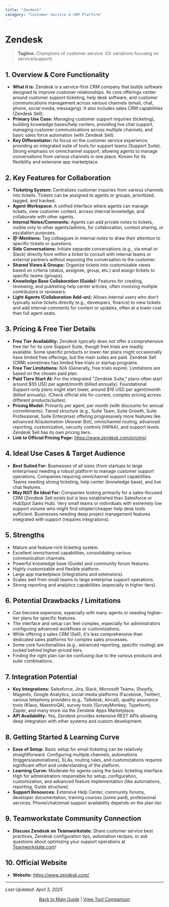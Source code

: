 ```yaml
---
title: "Zendesk"
category: "Customer Service & CRM Platform"
---
```


# Zendesk

> **Tagline:** Champions of customer service. (Or variations focusing on service/support)

## 1. Overview & Core Functionality

*   **What it is:** Zendesk is a service-first CRM company that builds software designed to improve customer relationships. Its core offerings center around customer support ticketing, help desk software, and customer communications management across various channels (email, chat, phone, social media, messaging). It also includes sales CRM capabilities (Zendesk Sell).
*   **Primary Use Case:** Managing customer support inquiries (ticketing), building knowledge bases/help centers, providing live chat support, managing customer communications across multiple channels, and basic sales force automation (with Zendesk Sell).
*   **Key Differentiator:** Its focus on the customer service experience, providing an integrated suite of tools for support teams (Support Suite). Strong emphasis on omnichannel support, allowing agents to manage conversations from various channels in one place. Known for its flexibility and extensive app marketplace.

## 2. Key Features for Collaboration

*   **Ticketing System:** Centralizes customer inquiries from various channels into tickets. Tickets can be assigned to agents or groups, prioritized, tagged, and tracked.
*   **Agent Workspace:** A unified interface where agents can manage tickets, view customer context, access internal knowledge, and collaborate with other agents.
*   **Internal Notes/Comments:** Agents can add private notes to tickets, visible only to other agents/admins, for collaboration, context sharing, or escalation purposes.
*   **@-Mentions:** Tag colleagues in internal notes to draw their attention to specific tickets or questions.
*   **Side Conversations:** Initiate separate conversations (e.g., via email or Slack) directly from within a ticket to consult with internal teams or external partners without exposing the conversation to the customer.
*   **Shared Views & Groups:** Organize tickets into customizable views based on criteria (status, assignee, group, etc.) and assign tickets to specific teams (groups).
*   **Knowledge Base Collaboration (Guide):** Features for creating, reviewing, and publishing help center articles, often involving multiple contributors or reviewers.
*   **Light Agents (Collaboration Add-on):** Allows internal users who don't typically solve tickets directly (e.g., developers, finance) to view tickets and add internal comments for context or updates, often at a lower cost than full agent seats.

## 3. Pricing & Free Tier Details

*   **Free Tier Availability:** Zendesk typically does *not* offer a comprehensive free tier for its core Support Suite, though free trials are readily available. Some specific products or lower-tier plans might occasionally have limited free offerings, but the main suites are paid. Zendesk Sell (CRM) sometimes has limited free trials or startup programs.
*   **Free Tier Limitations:** N/A (Generally, free trials expire). Limitations are based on the chosen paid plan.
*   **Paid Tiers Start At:** For the integrated "Zendesk Suite," plans often start around $55 USD per agent/month (billed annually). Foundational Support-only plans might start lower, around $19 USD per agent/month (billed annually). (Check official site for current, complex pricing across different products/suites).
*   **Pricing Model:** Primarily per agent, per month (with discounts for annual commitments). Tiered structure (e.g., Suite Team, Suite Growth, Suite Professional, Suite Enterprise) offering progressively more features like advanced AI/automation (Answer Bot), omnichannel routing, advanced reporting, customization, security controls (HIPAA), and support levels. Zendesk Sell has its own pricing tiers.
*   **Link to Official Pricing Page:** https://www.zendesk.com/pricing/

## 4. Ideal Use Cases & Target Audience

*   **Best Suited For:** Businesses of all sizes (from startups to large enterprises) needing a robust platform to manage customer support operations. Companies requiring omnichannel support capabilities. Teams needing strong ticketing, help center (knowledge base), and live chat features.
*   **May NOT Be Ideal For:** Companies looking primarily for a sales-focused CRM (Zendesk Sell exists but is less established than Salesforce or HubSpot Sales Hub). Very small teams or individuals with extremely low support volume who might find simpler/cheaper help desk tools sufficient. Businesses needing deep project management features integrated with support (requires integrations).

## 5. Strengths

*   Mature and feature-rich ticketing system.
*   Excellent omnichannel capabilities, consolidating various communication channels.
*   Powerful knowledge base (Guide) and community forum features.
*   Highly customizable and flexible platform.
*   Large app marketplace (integrations and extensions).
*   Scales well from small teams to large enterprise support operations.
*   Strong reporting and analytics capabilities (especially in higher tiers).

## 6. Potential Drawbacks / Limitations

*   Can become expensive, especially with many agents or needing higher-tier plans for specific features.
*   The interface and setup can feel complex, especially for administrators configuring advanced workflows or customizations.
*   While offering a sales CRM (Sell), it's less comprehensive than dedicated sales platforms for complex sales processes.
*   Some core functionalities (e.g., advanced reporting, specific routing) are locked behind higher-priced tiers.
*   Finding the right plan can be confusing due to the various products and suite combinations.

## 7. Integration Potential

*   **Key Integrations:** Salesforce, Jira, Slack, Microsoft Teams, Shopify, Magento, Google Analytics, social media platforms (Facebook, Twitter), various telephony providers (e.g., Talkdesk, Aircall), quality assurance tools (Klaus, MaestroQA), survey tools (SurveyMonkey, Typeform), Zapier, and many more via the Zendesk Apps Marketplace.
*   **API Availability:** Yes, Zendesk provides extensive REST APIs allowing deep integration with other systems and custom development.

## 8. Getting Started & Learning Curve

*   **Ease of Setup:** Basic setup for email ticketing can be relatively straightforward. Configuring multiple channels, automations (triggers/automations), SLAs, routing rules, and customizations requires significant effort and understanding of the platform.
*   **Learning Curve:** Moderate for agents using the basic ticketing interface. High for administrators responsible for setup, configuration, customization, and advanced feature implementation (like automations, reporting, Guide structure).
*   **Support Resources:** Extensive Help Center, community forums, developer documentation, training courses (some paid), professional services. Phone/chat/email support availability depends on the plan tier.

## 9. Teamworkstate Community Connection

*   **Discuss Zendesk on Teamworkstate:** Share customer service best practices, Zendesk configuration tips, automation recipes, or ask questions about optimizing your support operations at [Teamworkstate.com](https://teamworkstate.com/)!

## 10. Official Website

*   **Website:** https://www.zendesk.com/

---

*Last Updated: April 3, 2025*

<p align="center"><a href="../README.md">Back to Main Guide</a> | <a href="../comparison-tables/tool-comparison.md">View Tool Comparison</a></p>
